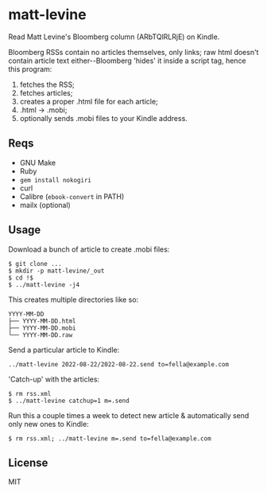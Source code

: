 # matt-levine

Read Matt Levine's Bloomberg column (ARbTQlRLRjE) on Kindle.

Bloomberg RSSs contain no articles themselves, only links; raw html
doesn't contain article text either--Bloomberg 'hides' it inside a
script tag, hence this program:

1. fetches the RSS;
2. fetches articles;
3. creates a proper .html file for each article;
4. .html -> .mobi;
5. optionally sends .mobi files to your Kindle address.

## Reqs

* GNU Make
* Ruby
* `gem install nokogiri`
* curl
* Calibre (`ebook-convert` in PATH)
* mailx (optional)

## Usage

Download a bunch of article to create .mobi files:

~~~
$ git clone ...
$ mkdir -p matt-levine/_out
$ cd !$
$ ../matt-levine -j4
~~~

This creates multiple directories like so:

~~~
YYYY-MM-DD
├── YYYY-MM-DD.html
├── YYYY-MM-DD.mobi
└── YYYY-MM-DD.raw
~~~

Send a particular article to Kindle:

    ../matt-levine 2022-08-22/2022-08-22.send to=fella@example.com

'Catch-up' with the articles:

    $ rm rss.xml
    $ ../matt-levine catchup=1 m=.send

Run this a couple times a week to detect new article & automatically
send only new ones to Kindle:

    $ rm rss.xml; ../matt-levine m=.send to=fella@example.com

## License

MIT
